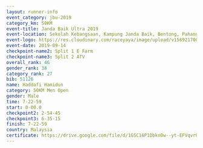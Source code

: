 ```yaml
---
layout: runner-info 
event_category: jbu-2019 
category_km: 50KM 
event-title: Janda Baik Ultra 2019
event-location: Sekolah Kebangsaan, Kampung Janda Baik, Bentong, Pahang, Malaysia 
event-logo: https://res.cloudinary.com/raceyaya/image/upload/v1569217009/logo/janda-baik_vch1pc.jpg 
event-date: 2019-09-14 
checkpoint-name2: Split 1 E Farm 
checkpoint-name3: Split 2 ATV 
overall_rank: 46
gender_rank: 38
category_rank: 27
bib: 51126
name: Haddafi Hamidun
category: 50KM Men Open
gender: Male
time: 7-22-59
start: 0-00.0
checkpoint2: 2-54-45
checkpoint3: 6-35-15
finish: 7-22-59
country: Malaysia
certificate: https://drive.google.com/file/d/1GSC16P1DbknOw--yt-EFVqvr06bS7Lb2/view?usp=sharing
---
```

